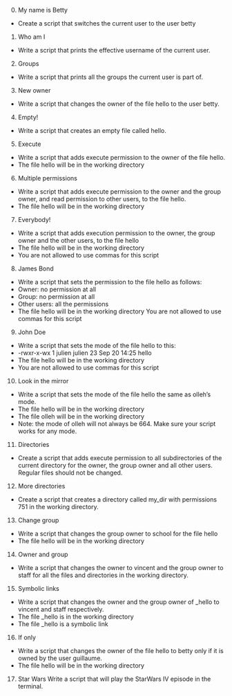 0. My name is Betty
- Create a script that switches the current user to the user betty
1. Who am I
- Write a script that prints the effective username of the current user.
2. Groups
- Write a script that prints all the groups the current user is part of.
3. New owner
- Write a script that changes the owner of the file hello to the user betty.
4. Empty!
- Write a script that creates an empty file called hello.
5. Execute
- Write a script that adds execute permission to the owner of the file hello.
- The file hello will be in the working directory
6. Multiple permissions
- Write a script that adds execute permission to the owner and the group owner, and read permission to other users, to the file hello.
- The file hello will be in the working directory
7. Everybody!
- Write a script that adds execution permission to the owner, the group owner and the other users, to the file hello
- The file hello will be in the working directory
- You are not allowed to use commas for this script
8. James Bond
- Write a script that sets the permission to the file hello as follows:
- Owner: no permission at all
- Group: no permission at all
- Other users: all the permissions
- The file hello will be in the working directory You are not allowed to use commas for this script
9. John Doe
- Write a script that sets the mode of the file hello to this:
- -rwxr-x-wx 1 julien julien 23 Sep 20 14:25 hello
- The file hello will be in the working directory
- You are not allowed to use commas for this script
10. Look in the mirror
- Write a script that sets the mode of the file hello the same as olleh’s mode.
- The file hello will be in the working directory
- The file olleh will be in the working directory
- Note: the mode of olleh will not always be 664. Make sure your script works for any mode.
11. Directories
- Create a script that adds execute permission to all subdirectories of the current directory for the owner, the group owner and all other users. Regular files should not be changed.
12. More directories
- Create a script that creates a directory called my_dir with permissions 751 in the working directory.
13. Change group
- Write a script that changes the group owner to school for the file hello
- The file hello will be in the working directory
14. Owner and group
- Write a script that changes the owner to vincent and the group owner to staff for all the files and directories in the working directory.
15. Symbolic links
- Write a script that changes the owner and the group owner of _hello to vincent and staff respectively.
- The file _hello is in the working directory
- The file _hello is a symbolic link
16. If only
- Write a script that changes the owner of the file hello to betty only if it is owned by the user guillaume.
- The file hello will be in the working directory
17. Star Wars
Write a script that will play the StarWars IV episode in the terminal.
